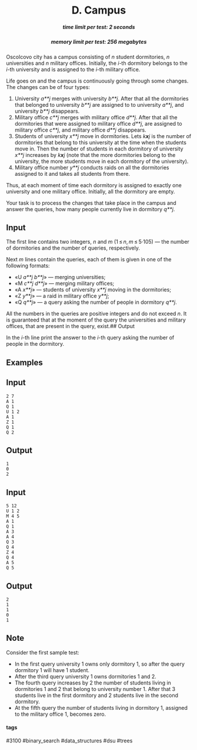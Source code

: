 <h1 style='text-align: center;'> D. Campus</h1>

<h5 style='text-align: center;'>time limit per test: 2 seconds</h5>
<h5 style='text-align: center;'>memory limit per test: 256 megabytes</h5>

Oscolcovo city has a campus consisting of *n* student dormitories, *n* universities and *n* military offices. Initially, the *i*-th dormitory belongs to the *i*-th university and is assigned to the *i*-th military office.

Life goes on and the campus is continuously going through some changes. The changes can be of four types:

1. University *a**j* merges with university *b**j*. After that all the dormitories that belonged to university *b**j* are assigned to to university *a**j*, and university *b**j* disappears.
2. Military office *c**j* merges with military office *d**j*. After that all the dormitories that were assigned to military office *d**j*, are assigned to military office *c**j*, and military office *d**j* disappears.
3. Students of university *x**j* move in dormitories. Lets *k**x**j* is the number of dormitories that belong to this university at the time when the students move in. Then the number of students in each dormitory of university *x**j* increases by *k**x**j* (note that the more dormitories belong to the university, the more students move in each dormitory of the university).
4. Military office number *y**j* conducts raids on all the dormitories assigned to it and takes all students from there.

Thus, at each moment of time each dormitory is assigned to exactly one university and one military office. Initially, all the dormitory are empty.

Your task is to process the changes that take place in the campus and answer the queries, how many people currently live in dormitory *q**j*.

## Input

The first line contains two integers, *n* and *m* (1 ≤ *n*, *m* ≤ 5·105) — the number of dormitories and the number of queries, respectively.

Next *m* lines contain the queries, each of them is given in one of the following formats: 

* «U *a**j* *b**j*» — merging universities;
* «M *c**j* *d**j*» — merging military offices;
* «A *x**j*» — students of university *x**j* moving in the dormitories;
* «Z *y**j*» — a raid in military office *y**j*;
* «Q *q**j*» — a query asking the number of people in dormitory *q**j*.

 All the numbers in the queries are positive integers and do not exceed *n*. It is guaranteed that at the moment of the query the universities and military offices, that are present in the query, exist.## Output

In the *i*-th line print the answer to the *i*-th query asking the number of people in the dormitory.

## Examples

## Input


```
2 7  
A 1  
Q 1  
U 1 2  
A 1  
Z 1  
Q 1  
Q 2  

```
## Output


```
1  
0  
2  

```
## Input


```
5 12  
U 1 2  
M 4 5  
A 1  
Q 1  
A 3  
A 4  
Q 3  
Q 4  
Z 4  
Q 4  
A 5  
Q 5  

```
## Output


```
2  
1  
1  
0  
1  

```
## Note

Consider the first sample test: 

* In the first query university 1 owns only dormitory 1, so after the query dormitory 1 will have 1 student.
* After the third query university 1 owns dormitories 1 and 2.
* The fourth query increases by 2 the number of students living in dormitories 1 and 2 that belong to university number 1. After that 3 students live in the first dormitory and 2 students live in the second dormitory.
* At the fifth query the number of students living in dormitory 1, assigned to the military office 1, becomes zero.


#### tags 

#3100 #binary_search #data_structures #dsu #trees 